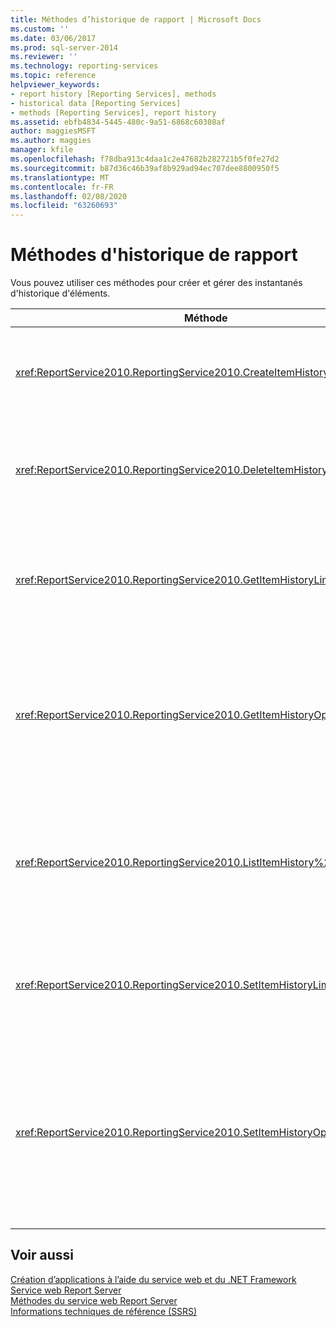 ```yaml
---
title: Méthodes d’historique de rapport | Microsoft Docs
ms.custom: ''
ms.date: 03/06/2017
ms.prod: sql-server-2014
ms.reviewer: ''
ms.technology: reporting-services
ms.topic: reference
helpviewer_keywords:
- report history [Reporting Services], methods
- historical data [Reporting Services]
- methods [Reporting Services], report history
ms.assetid: ebfb4834-5445-480c-9a51-6868c60308af
author: maggiesMSFT
ms.author: maggies
manager: kfile
ms.openlocfilehash: f78dba913c4daa1c2e47682b282721b5f0fe27d2
ms.sourcegitcommit: b87d36c46b39af8b929ad94ec707dee8800950f5
ms.translationtype: MT
ms.contentlocale: fr-FR
ms.lasthandoff: 02/08/2020
ms.locfileid: "63260693"
---
```

# <a name="report-history-methods"></a>Méthodes d'historique de rapport
  Vous pouvez utiliser ces méthodes pour créer et gérer des instantanés d'historique d'éléments.  
  
|Méthode|Action|  
|------------|------------|  
|<xref:ReportService2010.ReportingService2010.CreateItemHistorySnapshot%2A>|Génère un instantané d'historique d'élément d'un élément de catalogue spécifié.|  
|<xref:ReportService2010.ReportingService2010.DeleteItemHistorySnapshot%2A>|Supprime un instantané d'historique d'élément pour un élément de catalogue spécifié.|  
|<xref:ReportService2010.ReportingService2010.GetItemHistoryLimit%2A>|Retourne la limite d'instantané d'historique d'élément pour un élément de catalogue spécifié.|  
|<xref:ReportService2010.ReportingService2010.GetItemHistoryOptions%2A>|Renvoie le paramètre et les propriétés de l'option d'instantané d'historique d'élément générés pour un élément de catalogue.|  
|<xref:ReportService2010.ReportingService2010.ListItemHistory%2A>|Retourne une liste d'instantanés d'historique d'élément et leurs propriétés pour un élément de catalogue spécifié.|  
|<xref:ReportService2010.ReportingService2010.SetItemHistoryLimit%2A>|Spécifie le nombre d’instantanés d’un élément conservés par le serveur de rapports.|  
|<xref:ReportService2010.ReportingService2010.SetItemHistoryOptions%2A>|Définit des options d'historique d'élément qui spécifient à quel moment un instantané d'historique d'élément est créé pour un élément de catalogue spécifié.|  
  
## <a name="see-also"></a>Voir aussi  
 [Création d’applications à l’aide du service web et du .NET Framework](../net-framework/building-applications-using-the-web-service-and-the-net-framework.md)   
 [Service web Report Server](../report-server-web-service.md)   
 [Méthodes du service web Report Server](report-server-web-service-methods.md)   
 [Informations techniques de référence &#40;SSRS&#41;](../../technical-reference-ssrs.md)  
  
  
